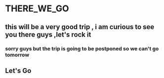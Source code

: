 # THERE_WE_GO

## this will be a very good trip , i am curious to see you there guys ,let's rock it 

### sorry guys but the trip is going to be postponed so we can't go tomorrow 

## Let's Go
